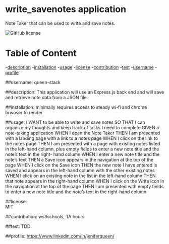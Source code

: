 # write_savenotes application 
Note Taker that can be used to write and save notes.


![GitHub license](https://img.shields.io/badge/license-MIT-purple.svg)

# Table of Content
-[description](#description)
-[installation](#installation)
-[usage](#usage)
-[license](#license)
-[contribution](#contribution)
-[test](#test)
-[username](#username)
-[profile](#profile)
        
 ##username:
   queen-stack
        
 ##description:
     This application will use an Express.js back end and will save and retrieve note data from a JSON file.
       
 ##installation:
  minimally requires access to steady wi-fi and chrome brwoser to render
        
 ##usage:
 I WANT to be able to write and save notes
 SO THAT I can organize my thoughts and keep track of tasks I need to complete
 GIVEN a note-taking application
 WHEN I open the Note Taker
 THEN I am presented with a landing page with a link to a notes page
 WHEN I click on the link to the notes page
 THEN I am presented with a page with existing notes listed in the left-hand column, plus empty fields to enter a new note title and the note’s text in the right-      hand column
 WHEN I enter a new note title and the note’s text
 THEN a Save icon appears in the navigation at the top of the page
 WHEN I click on the Save icon
 THEN the new note I have entered is saved and appears in the left-hand column with the other existing notes
 WHEN I click on an existing note in the list in the left-hand column
 THEN that note appears in the right-hand column
 WHEN I click on the Write icon in the navigation at the top of the page
 THEN I am presented with empty fields to enter a new note title and the note’s text in the right-hand column

        
 ##license:       
  MIT 
        
 ##contribution:
  ws3schools, TA hours 
        
 ##test:
  TDD
              
  ##profile:
  https://www.linkedin.com/in/jeniferqueen/
